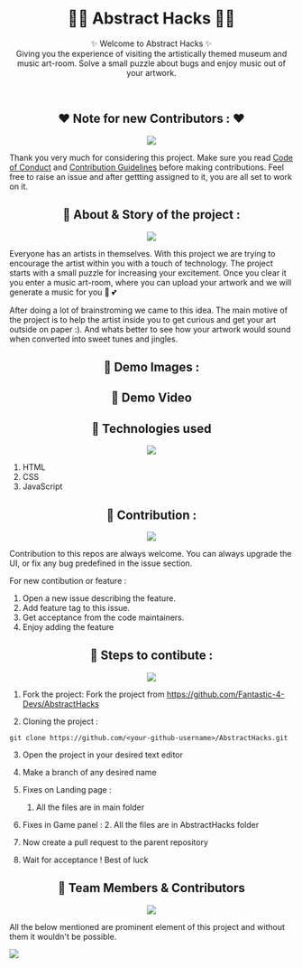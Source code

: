 <h1 align="center">
    👨‍💻 Abstract Hacks 👨‍💻
</h1>

<p align="center">
    ✨ Welcome to Abstract Hacks ✨ <br />
   Giving you the experience of visiting the artistically themed museum and music art-room. Solve a small puzzle about bugs and enjoy music out of your artwork.
</p>
<br />

<h2 align="center">
    ❤️ Note for new Contributors : ❤️
</h2>

<p align="center">
	<img src="https://media.giphy.com/media/RK9DbwtrgLeb1guQmO/giphy.gif"/>
</p>

Thank you very much for considering this project. Make sure you read [Code of Conduct](CODE_OF_CONDUCT.md) and [Contribution Guidelines](CONTRIBUTING.md) before making contributions. Feel free to raise an issue and after gettting assigned to it, you are all set to work on it.

<h2 align="center">
    📌 About & Story of the project :
</h2>

<p align="center">
	<img src="https://media.giphy.com/media/XHYPFKachYRYGMVzGR/giphy.gif"/>
</p>

Everyone has an artists in themselves. With this project we are trying to encourage the artist within you with a touch of technology. The project starts with a small puzzle for increasing your excitement. Once you clear it you enter a music art-room, where you can upload your artwork and we will generate a music for you 🎵 💕

After doing a lot of brainstroming we came to this idea. The main motive of the project is to help the artist inside you to get curious and get your art outside on paper :). And whats better to see how your artwork would sound when converted into sweet tunes and jingles.

<h2 align="center">
    📌 Demo Images :
</h2>

<h2 align="center">
    📌 Demo Video
</h2>


<h2 align="center">
    📌 Technologies used
</h2>

<p align="center">
	<img src="https://media.giphy.com/media/CTX0ivSQbI78A/giphy.gif"/>
</p>


1) HTML
2) CSS
3) JavaScript

<h2 align="center">
    📌 Contribution :
</h2>

<p align="center">
	<img src="https://media.giphy.com/media/PAqjdPkJLDsmBRSYUp/giphy.gif"/>
</p>


Contribution to this repos are always welcome. You can always upgrade the UI, or fix any bug predefined in the issue section.

For new contibution or feature :

1. Open a new issue describing the feature.
2. Add feature tag to this issue.
3. Get acceptance from the code maintainers.
4. Enjoy adding the feature

<h2 align="center">
    📌 Steps to contibute :
</h2>

<p align="center">
	<img src="https://media.giphy.com/media/xT39D0hG7xu23NHCHC/giphy.gif"/>
</p>


1. Fork the project:
   Fork the project from https://github.com/Fantastic-4-Devs/AbstractHacks

2. Cloning the project :

```git
git clone https://github.com/<your-github-username>/AbstractHacks.git
```

3. Open the project in your desired text editor

4. Make a branch of any desired name

5. Fixes on Landing page :

   1. All the files are in main folder

6. Fixes in Game panel : 2. All the files are in AbstractHacks folder

7. Now create a pull request to the parent repository

8. Wait for acceptance ! Best of luck


<h2 align="center">
    📌 Team Members & Contributors
</h2>


<p align="center">
	<img src="https://media.giphy.com/media/DNpWCDNx03IXlETSac/giphy-downsized-large.gif"/>
</p>

All the below mentioned are prominent element of this project and without them it wouldn't be possible.

<a href="https://github.com/Fantastic-4-Devs/AbstractHacks/graphs/contributors">
  <img src="https://contrib.rocks/image?repo=Fantastic-4-Devs/AbstractHacks" />
</a>

